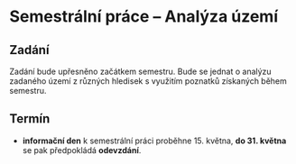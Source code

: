 # Semestrální práce – Analýza území

##

## Zadání

Zadání bude upřesněno začátkem semestru. 
Bude se jednat o analýzu zadaného území z různých hledisek s využitím poznatků získaných během semestru. 

<!--

Nad zadaným územím proveďte následující analýzy s využitím GIS softwaru. Výsledky jednotlivých úloh následně publikujte formou webové mapové aplikace na ArcGIS Online či pomocí open-source řešení (např. GISQuick). Tato aplikace může mít libovolnou formu, takovou, kterou uznáte za vhodnou či zajímavou (ArcGIS Instant Apps, Story Maps, Experience Builder,...). 

Svou aplikaci na konci semestru **30.4.2024** krátce odprezentujete před ostatními v 5 minutové prezentaci. 

Dotazy či připomínky k semestrální práci směřujte sem: *frantisek.muzik@fsv.cvut.cz*

**Pro zadané území vypracujte následující úkoly:**

**1.** Zjistěte v jaké obci se nachází zadaný definiční bod. Z databáze RÚIAN tuto obec vyberte a vyexportujte ji do samostatné vrstvy.

**2.** Určete počet adresních míst na území dané obce (zdroj: RÚIAN).

**3.** Zjistěte, zda se na území zadané obce a v 10 km kolem ní nachází chráněné území (zdroj: ZABAGED). Pokud ano, zobrazte jej v mapě jako samostatnou vrstvu. 

**4.** Vytvořte samostatnou vrstvu, která bude obsahovat data způsobu využití pozemku (zdroj: RÚIAN – vrstva *Parcela*). Na základě atributů v tabulce níže vypočítejte pro data nový sloupec *TYP_VYUZITI*, na základě kterého vrstvu následně vhodně vizualizujte. Číselníky pro přiřazení kódů: [Způsob využití pozemku](https://www.cuzk.cz/Katastr-nemovitosti/Poskytovani-udaju-z-KN/Ciselniky-ISKN/Ciselniky-k-nemovitosti/Zpusob-vyuziti-pozemku.aspx), [Kód druhu pozemku](https://www.cuzk.cz/Katastr-nemovitosti/Poskytovani-udaju-z-KN/Ciselniky-ISKN/Ciselniky-k-nemovitosti/Druh-pozemku.aspx). Závěrem proveďte *Dissolve* dle atributu *TYP_VYUZITI*.

|  Typ využití pozemku *TYP_VYUZITI* (vypočtené)       | Kód druhu pozemku *SC_D_POZEMKU*        | Způsob využití pozemku *SC_ZP_VYUZITI_POZ*            
| ------------ | ------------------------- |----------------|
| orná půda    | 2 | -|
| lesní půda | 10 |  -|
| trvalý travní porost   | 7, 8 | -|
| zahrada    | 5, 6 | -|
| vodstvo   | 11 | -|
| zastavěná plocha     |  13  | *Null* |
| nádvoří     |  13  | *Not Null* |
| komunikace   | 3, 4 , 14 | 14, 15, 16, 17|
| ostatní   | 3, 4 , 14 | vše kromě 14, 15, 16, 17|


???+ note "&nbsp;<span style="color:#448aff">Poznámka</span>"
      V případě určování typu využití pozemku (sloupec *TYP_VYUZITI*) pro atributy *ostatní* a *komunikace* musí platit výběr prvků ze sloupců *Kód druhu pozemku* a *Způsob využití pozemku* zároveň (tedy využití *AND* ve funkci *Select by attributes*).

**5.** Georeferencujte rastry Státní mapy 1 : 5 000 – odvozené (SMO5) z 50. let 20. století. Najdete je na disku S. Georeferencujte pouze rastry, kterých se dotýká území v okruhu 500 metrů od definičního bodu obce. Ten vypočítejte jako těžiště polygonu obce (musí být uvnitř polygonu). Z georeferencovaných rastrů vytvořte mozaiku. Rastrovou mapu SMO5 neexportujte do výsledné webové aplikace.

**6.** Na podkladu SMO5 vektorizujte území v okruhu 500 metrů od definičního bodu obce. Tato data slučte na základě typů využití ploch (funkce Dissolve). 

Rozlišujte následující typy využití ploch (stejně jako v bodě 5 pro data z RÚIAN): 

- orná půda

- lesní půda

- trvalý travní porosty (louky, pastviny)

- zahrada

- vodstvo (řeky, potoky, rybníky), nevektorizujte malé vodní toky vyznačené pouze liniově

- zastavěná plocha

- nádvoří (okolí domů, neoznačené zahrady, veřejné prostory v intravilánu)

- komunikace (cesty, silnice, železnice)

- ostatní lomy, neúrodná půda apod.

<figure markdown>
![SMO5_legenda](../assets/cviceni6/SMO5_legenda.png "Legenda SMO5"){ width="600" }
    <figcaption>Značkový klíč SMO5</figcaption>
</figure>

**7.** Vektorizaci SMO5 topologicky zkontrolujte dle pravidel *Must Not Have Gaps (Area)*, *Must Not Overlap With (Area-Area)* a *Must Not Overlap (Area)*.

**8.** Ve výsledné aplikaci porovnejte vývoj využití krajiny v 50. letech 20. století (vektorizace z SMO5) se současností (RÚIAN – vrstva *Parcela*). Způsob porovnání zvolte dle vlastního uvážení (posuvník v aplikaci, nová vrstva s vypočtenými rozdíly apod.).

**9.** Jako samostatnou vrstvu do svého projektu připojte WMS, WMTS či WFS službu dle vašeho výběru (např. historickou mapu, ortofoto či katastrální mapu). Tato vrstva musí být součástí výsledné mapové aplikace.

## Konkrétní zadání
Bude rozesláno emailem.

-->

## Termín
- **informační den** k semestrální práci proběhne 15. května, **do 31. května** se pak předpokládá **odevzdání**.

